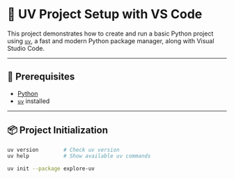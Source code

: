 # 🚀 UV Project Setup with VS Code

This project demonstrates how to create and run a basic Python project using [`uv`](https://github.com/astral-sh/uv), a fast and modern Python package manager, along with Visual Studio Code.

---

## 🧰 Prerequisites

- [Python](https://www.python.org/downloads/)
- [`uv`](https://github.com/astral-sh/uv) installed

---

## 📦 Project Initialization

```bash
uv version        # Check uv version
uv help           # Show available uv commands

uv init --package explore-uv
